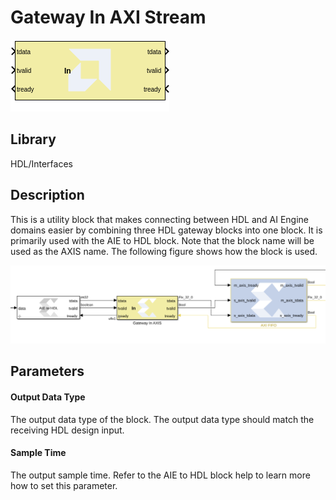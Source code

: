 # Gateway In AXI Stream

  
![](./Images/block.png)  

## Library

HDL/Interfaces

## Description

This is a utility block that makes connecting between HDL and AI Engine
domains easier by combining three HDL gateway blocks into one block. It
is primarily used with the AIE to HDL block. Note that the block name
will be used as the AXIS name. The following figure shows how the block
is used.


  
![](./Images/gib1648735406711.png)  

## Parameters

#### Output Data Type  
The output data type of the block. The output data type should match the
receiving HDL design input.

#### Sample Time  
The output sample time. Refer to the AIE to HDL block help to learn more
how to set this parameter.
